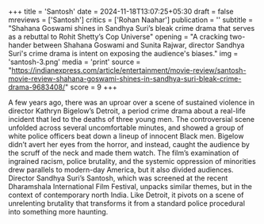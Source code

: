 +++
title = 'Santosh'
date = 2024-11-18T13:07:25+05:30
draft = false
mreviews = ['Santosh']
critics = ['Rohan Naahar']
publication = ''
subtitle = "Shahana Goswami shines in Sandhya Suri’s bleak crime drama that serves as a rebuttal to Rohit Shetty’s Cop Universe"
opening = "A cracking two-hander between Shahana Goswami and Sunita Rajwar, director Sandhya Suri's crime drama is intent on exposing the audience's biases."
img = 'santosh-3.png'
media = 'print'
source = "https://indianexpress.com/article/entertainment/movie-review/santosh-movie-review-shahana-goswami-shines-in-sandhya-suri-bleak-crime-drama-9683408/"
score = 9
+++

A few years ago, there was an uproar over a scene of sustained violence in director Kathryn Bigelow’s Detroit, a period crime drama about a real-life incident that led to the deaths of three young men. The controversial scene unfolded across several uncomfortable minutes, and showed a group of white police officers beat down a lineup of innocent Black men. Bigelow didn’t avert her eyes from the horror, and instead, caught the audience by the scruff of the neck and made them watch. The film’s examination of ingrained racism, police brutality, and the systemic oppression of minorities drew parallels to modern-day America, but it also divided audiences. Director Sandhya Suri’s Santosh, which was screened at the recent Dharamshala International Film Festival, unpacks similar themes, but in the context of contemporary north India. Like Detroit, it pivots on a scene of unrelenting brutality that transforms it from a standard police procedural into something more haunting.
